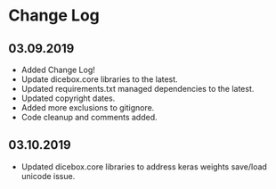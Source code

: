 Change Log
==========

03.09.2019
----------
* Added Change Log!
* Update dicebox.core libraries to the latest.
* Updated requirements.txt managed dependencies to the latest.
* Updated copyright dates.
* Added more exclusions to gitignore.
* Code cleanup and comments added.

03.10.2019
----------
* Updated dicebox.core libraries to address keras weights save/load unicode issue.
